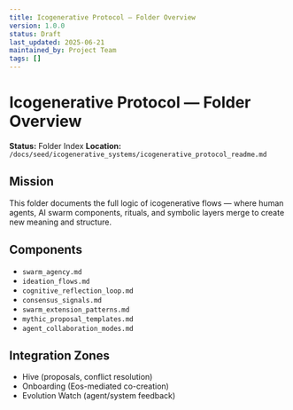 ```yaml
---
title: Icogenerative Protocol — Folder Overview
version: 1.0.0
status: Draft
last_updated: 2025-06-21
maintained_by: Project Team
tags: []
---
```


# Icogenerative Protocol — Folder Overview

**Status:** Folder Index
**Location:** `/docs/seed/icogenerative_systems/icogenerative_protocol_readme.md`

## Mission

This folder documents the full logic of icogenerative flows — where human agents, AI swarm components, rituals, and symbolic layers merge to create new meaning and structure.

## Components

- `swarm_agency.md`
- `ideation_flows.md`
- `cognitive_reflection_loop.md`
- `consensus_signals.md`
- `swarm_extension_patterns.md`
- `mythic_proposal_templates.md`
- `agent_collaboration_modes.md`

## Integration Zones

- Hive (proposals, conflict resolution)
- Onboarding (Eos-mediated co-creation)
- Evolution Watch (agent/system feedback)
